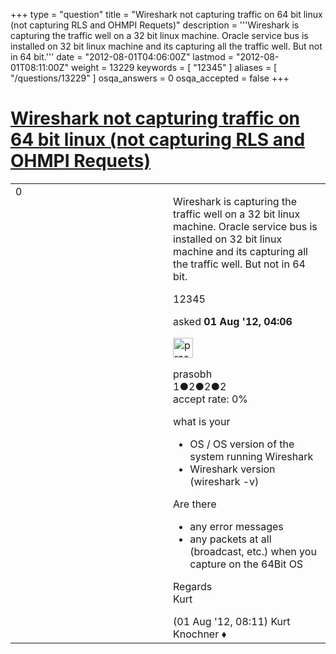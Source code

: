 +++
type = "question"
title = "Wireshark not capturing traffic on 64 bit linux (not capturing RLS and OHMPI Requets)"
description = '''Wireshark is capturing the traffic well on a 32 bit linux machine. Oracle service bus is installed on 32 bit linux machine and its capturing all the traffic well. But not in 64 bit.'''
date = "2012-08-01T04:06:00Z"
lastmod = "2012-08-01T08:11:00Z"
weight = 13229
keywords = [ "12345" ]
aliases = [ "/questions/13229" ]
osqa_answers = 0
osqa_accepted = false
+++

<div class="headNormal">

# [Wireshark not capturing traffic on 64 bit linux (not capturing RLS and OHMPI Requets)](/questions/13229/wireshark-not-capturing-traffic-on-64-bit-linux-not-capturing-rls-and-ohmpi-requets)

</div>

<div id="main-body">

<div id="askform">

<table id="question-table" style="width:100%;"><colgroup><col style="width: 50%" /><col style="width: 50%" /></colgroup><tbody><tr class="odd"><td style="width: 30px; vertical-align: top"><div class="vote-buttons"><span id="post-13229-upvote" class="ajax-command post-vote up" rel="nofollow" title="I like this post (click again to cancel)"> </span><div id="post-13229-score" class="post-score" title="current number of votes">0</div><span id="post-13229-downvote" class="ajax-command post-vote down" rel="nofollow" title="I dont like this post (click again to cancel)"> </span> <span id="favorite-mark" class="ajax-command favorite-mark" rel="nofollow" title="mark/unmark this question as favorite (click again to cancel)"> </span><div id="favorite-count" class="favorite-count"></div></div></td><td><div id="item-right"><div class="question-body"><p>Wireshark is capturing the traffic well on a 32 bit linux machine. Oracle service bus is installed on 32 bit linux machine and its capturing all the traffic well. But not in 64 bit.</p></div><div id="question-tags" class="tags-container tags"><span class="post-tag tag-link-12345" rel="tag" title="see questions tagged &#39;12345&#39;">12345</span></div><div id="question-controls" class="post-controls"></div><div class="post-update-info-container"><div class="post-update-info post-update-info-user"><p>asked <strong>01 Aug '12, 04:06</strong></p><img src="https://secure.gravatar.com/avatar/d2b61556dda30d02213bedb910b92e4b?s=32&amp;d=identicon&amp;r=g" class="gravatar" width="32" height="32" alt="prasobh&#39;s gravatar image" /><p><span>prasobh</span><br />
<span class="score" title="1 reputation points">1</span><span title="2 badges"><span class="badge1">●</span><span class="badgecount">2</span></span><span title="2 badges"><span class="silver">●</span><span class="badgecount">2</span></span><span title="2 badges"><span class="bronze">●</span><span class="badgecount">2</span></span><br />
<span class="accept_rate" title="Rate of the user&#39;s accepted answers">accept rate:</span> <span title="prasobh has no accepted answers">0%</span></p></div></div><div id="comments-container-13229" class="comments-container"><span id="13253"></span><div id="comment-13253" class="comment"><div id="post-13253-score" class="comment-score"></div><div class="comment-text"><p>what is your</p><ul><li>OS / OS version of the system running Wireshark</li><li>Wireshark version (wireshark -v)</li></ul><p>Are there</p><ul><li>any error messages</li><li>any packets at all (broadcast, etc.) when you capture on the 64Bit OS</li></ul><p>Regards<br />
Kurt</p></div><div id="comment-13253-info" class="comment-info"><span class="comment-age">(01 Aug '12, 08:11)</span> <span class="comment-user userinfo">Kurt Knochner ♦</span></div></div></div><div id="comment-tools-13229" class="comment-tools"></div><div class="clear"></div><div id="comment-13229-form-container" class="comment-form-container"></div><div class="clear"></div></div></td></tr></tbody></table>

</div>

</div>

